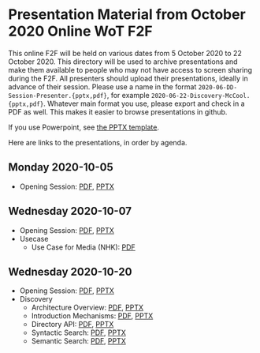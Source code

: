 # Presentation Material from October 2020 Online WoT F2F
This online F2F will be held on various dates from 5 October 2020 to 22 October 2020.
This directory will be used to archive presentations and make them available to people
who may not have access to screen sharing during the F2F.
All presenters should upload their presentations, ideally in advance of their session.
Please use a name in the format `2020-06-DD-Session-Presenter.{pptx,pdf}`,
for example `2020-06-22-Discovery-McCool.{pptx,pdf}`.
Whatever main format you use, please export and check in a PDF as well.
This makes it easier to browse presentations in github.

If you use Powerpoint, see 
[the PPTX template](Template-2020-06-DD-WoT-Session-Presenter.potx).

Here are links to the presentations, in order by agenda.

## Monday 2020-10-05
* Opening Session: [PDF](2020-10-05-Opening-McCool.pdf), [PPTX](2020-10-05-Opening-McCool.pptx)

## Wednesday 2020-10-07
* Opening Session: [PDF](2020-10-07-Opening-McCool.pdf), [PPTX](2020-10-07-Opening-McCool.pptx)
* Usecase
  * Use Case for Media (NHK): [PDF](2020-10-07-WoT-F2F-UseCase-NHK-Endo.pdf)
## Wednesday 2020-10-20
* Opening Session: [PDF](2020-10-20-WoT-F2F-Opening-McCool.pdf), [PPTX](2020-10-20-WoT-F2F-Opening-McCool.pptx)
* Discovery
  * Architecture Overview: [PDF](2020-10-20-WoT-F2F-Discovery-Architecture-Overview-McCool.pdf), [PPTX](2020-10-20-WoT-F2F-Discovery-Architecture-Overview-McCool.pptx)
  * Introduction Mechanisms: [PDF](2020-10-20-WoT-F2F-Discovery-Introduction-Mechanisms-Toumura.pdf), [PPTX](2020-10-20-WoT-F2F-Discovery-Introduction-Mechanisms-Toumura.pptx)
  * Directory API: [PDF](2020-10-20-WoT-F2F-Discovery-DirectoryAPI-Tavakolizadeh.pdf), [PPTX](2020-10-20-WoT-F2F-Discovery-DirectoryAPI-Tavakolizadeh.pptx)
  * Syntactic Search: [PDF](2020-10-20-WoT-F2F-Discovery-SyntacticSearch-Cimmino.pdf), [PPTX](2020-10-20-WoT-F2F-Discovery-SyntacticSearch-Cimmino.pptx) 
  * Semantic Search: [PDF](2020-10-20-WoT-F2F-Discovery-SemanticSearch-Cimmino.pdf), [PPTX](2020-10-20-WoT-F2F-Discovery-SemanticSearch-Cimmino.pptx) 
